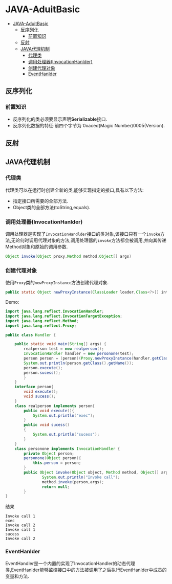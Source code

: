 # JAVA-AduitBasic
- [JAVA-AduitBasic](#java-aduitbasic)
  - [反序列化](#反序列化)
    - [前置知识](#前置知识)
  - [反射](#反射)
  - [JAVA代理机制](#java代理机制)
    - [代理类](#代理类)
    - [调用处理器(InvocationHanlder)](#调用处理器invocationhanlder)
    - [创建代理对象](#创建代理对象)
    - [EventHanlder](#eventhanlder)
## 反序列化
### 前置知识
* 反序列化的类必须要显示声明**Serializable**接口.
* 反序列化数据的特征:前四个字节为`0xaced(Magic Number)0005(Version).
## 反射

## JAVA代理机制
### 代理类
代理类可以在运行时创建全新的类,能够实现指定的接口,具有以下方法:
* 指定接口所需要的全部方法.
* Object类的全部方法(toString,equals).
### 调用处理器(InvocationHanlder)
调用处理器是实现了`InvocationHandlder`接口的类对象,该接口只有一个`invoke`方法,无论何时调用代理对象的方法,调用处理器的`invoke`方法都会被调用,并向其传递Method对象和原始的调用参数.
```java
Object invoke(Object proxy,Method method,Object[] args)
```
### 创建代理对象
使用`Proxy`类的`newProxyInstance`方法创建代理对象.
```java
public static Object newProxyInstance(ClassLoader loader,Class<?>[] interfaces,InvocationHandler h)
```   
Demo:
```java
import java.lang.reflect.InvocationHandler;
import java.lang.reflect.InvocationTargetException;
import java.lang.reflect.Method;
import java.lang.reflect.Proxy;

public class Handler {

    public static void main(String[] args) {
        realperson test = new realperson();
        InvocationHandler handler = new personone(test);
        person person = (person)(Proxy.newProxyInstance(handler.getClass().getClassLoader(),test.getClass().getInterfaces(),handler));
        System.out.println(person.getClass().getName());
        person.execute();
        person.sucess();
        }
    }
    interface person{
        void execute();
        void sucess();
    }
    class realperson implements person{
        public void execute(){
            System.out.println("exec");
        }
        public void sucess()
        {
            System.out.println("sucess");
        }
    }
    class personone implements InvocationHandler {
        private Object person;
        personone(Object person){
            this.person = person;
        }
        public Object invoke(Object object, Method method, Object[] args) throws InvocationTargetException, IllegalAccessException {
                System.out.println("Invoke call");
                method.invoke(person,args);
                return null;
        }
}

```
结果
```
Invoke call 1
exec
Invoke call 2
Invoke call 1
sucess
Invoke call 2
```
### EventHanlder
EventHandler是一个内置的实现了InvocationHandler的动态代理类,EventHanlder能够监控接口中的方法被调用了之后执行EventHanlder中成员的变量和方法.